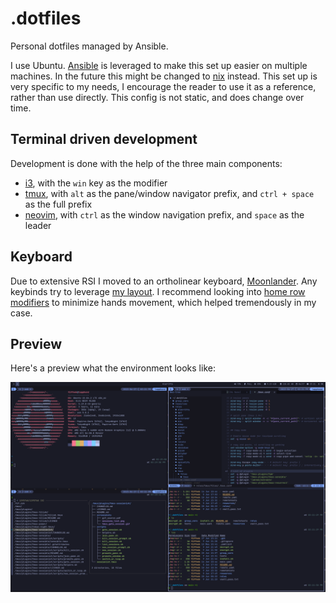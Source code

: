 # .dotfiles

Personal dotfiles managed by Ansible.

I use Ubuntu. [Ansible](https://github.com/ansible/ansible) is leveraged to make this set up easier
on multiple machines. In the future this might be changed to [nix](https://github.com/NixOS/nix) instead.
This set up is very specific to my needs, I encourage the reader to use it
as a reference, rather than use directly. This config is not static, and
does change over time.

## Terminal driven development

Development is done with the help of the three main components:

- [i3](https://i3wm.org/), with the `win` key as the modifier
- [tmux](https://github.com/tmux/tmux/wiki), with `alt` as the pane/window navigator prefix, and `ctrl + space` as the full prefix
- [neovim](https://neovim.io/), with `ctrl` as the window navigation prefix, and `space` as the leader

## Keyboard

Due to extensive RSI I moved to an ortholinear keyboard, [Moonlander](https://www.zsa.io/moonlander/).
Any keybinds try to leverage [my layout](https://configure.zsa.io/moonlander/layouts/manJd/latest/0).
I recommend looking into [home row modifiers](https://precondition.github.io/home-row-mods) to minimize hands movement, which helped tremendously in my case.

## Preview

Here's a preview what the environment looks like:

![preview](./resources/preview.png)
